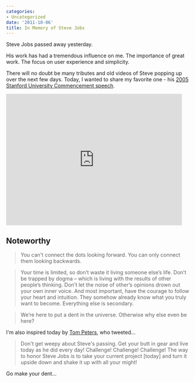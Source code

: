```yaml
---
categories:
- Uncategorized
date: '2011-10-06'
title: In Memory of Steve Jobs
---
```


Steve Jobs passed away yesterday.

His work has had a tremendous influence on me. The importance of great work. The focus on user experience and simplicity.

There will no doubt be many tributes and old videos of Steve popping up over the next few days. Today, I wanted to share my favorite one - his <a href="https://www.youtube.com/watch?v=UF8uR6Z6KLc">2005 Stanford University Commencement speech</a>.

<iframe class="alignc" width="480" height="360" src="https://www.youtube.com/embed/UF8uR6Z6KLc?rel=0" frameborder="0" allowfullscreen></iframe>

<h2>Noteworthy</h2>

<blockquote>You can't connect the dots looking forward. You can only connect them looking backwards.</blockquote>

<blockquote>Your time is limited, so don’t waste it living someone else’s life. Don’t be trapped by dogma – which is living with the results of other people’s thinking. Don’t let the noise of other’s opinions drown out your own inner voice. And most important, have the courage to follow your heart and intuition. They somehow already know what you truly want to become. Everything else is secondary.</blockquote>

<blockquote>We’re here to put a dent in the universe. Otherwise why else even be here?</blockquote>

I'm also inspired today by <a href="http://twitter.com/tom_peters">Tom Peters</a>, who tweeted...

<blockquote>Don't get weepy about Steve's passing. Get your butt in gear and live today as he did every day! Challenge! Challenge! Challenge! The way to honor Steve Jobs is to take your current project [today] and turn it upside down and shake it up with all your might!</blockquote>

Go make your dent...